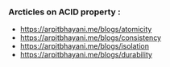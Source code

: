 ### Arcticles on ACID property :
* https://arpitbhayani.me/blogs/atomicity
* https://arpitbhayani.me/blogs/consistency
* https://arpitbhayani.me/blogs/isolation
* https://arpitbhayani.me/blogs/durability
